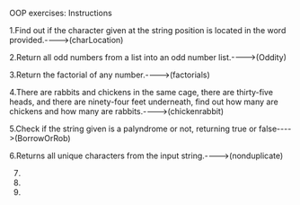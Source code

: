 OOP exercises:
Instructions

1.Find out if the character given at the string position is located in the word provided.---->(charLocation)

2.Return all odd numbers from a list into an odd number list.---->(Oddity)

3.Return the factorial of any number.---->(factorials)

4.There are rabbits and chickens in the same cage, there are thirty-five heads, and there are ninety-four feet underneath, find out how many are chickens and how many are rabbits.---->(chickenrabbit)

5.Check if the string given is a palyndrome or not, returning true or false---->(BorrowOrRob)

6.Returns all unique characters from the input string.---->(nonduplicate)

7.

8.

9.



